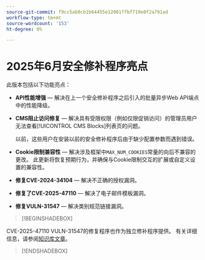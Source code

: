 ```yaml
---
source-git-commit: f9cc5ab0cb1b64455e12081ffbf719e0f2a791ad
workflow-type: tm+mt
source-wordcount: '153'
ht-degree: 0%

---
```

# 2025年6月安全修补程序亮点

此版本包括以下功能亮点：

* **API性能增强** — 解决在上一个安全修补程序之后引入的批量异步Web API端点中的性能降级。<!-- AC-14078 -->

* **CMS阻止访问修复** — 解决具有受限权限（例如仅限促销访问）的管理员用户无法查看[!UICONTROL CMS Blocks]列表页的问题。

  以前，这些用户在安装以前的安全修补程序后由于缺少配置参数而遇到错误。<!-- AC-14087 -->

* **Cookie限制兼容性** — 解决涉及框架中`MAX_NUM_COOKIES`常量的向后不兼容的更改。 此更新将恢复预期行为，并确保与Cookie限制交互的扩展或自定义设置的兼容性。<!-- AC-14475 -->

* **修复CVE-2024-34104** — 解决不正确的授权漏洞。<!-- AC-13917 -->

* **修复了CVE-2025-47110** — 解决了电子邮件模板漏洞。<!-- AC-14695 -->

* **修复VULN-31547** — 解决类别规范链接漏洞。<!-- AC-14713 -->

>[!BEGINSHADEBOX]

CVE-2025-47110 VULN-31547的修复程序也作为独立修补程序提供。 有关详细信息，请参阅[知识库文章](https://experienceleague.adobe.com/en/docs/commerce-knowledge-base/kb/troubleshooting/known-issues-patches-attached/security-update-available-for-adobe-commerce-apsb25-50)。

>[!ENDSHADEBOX]
